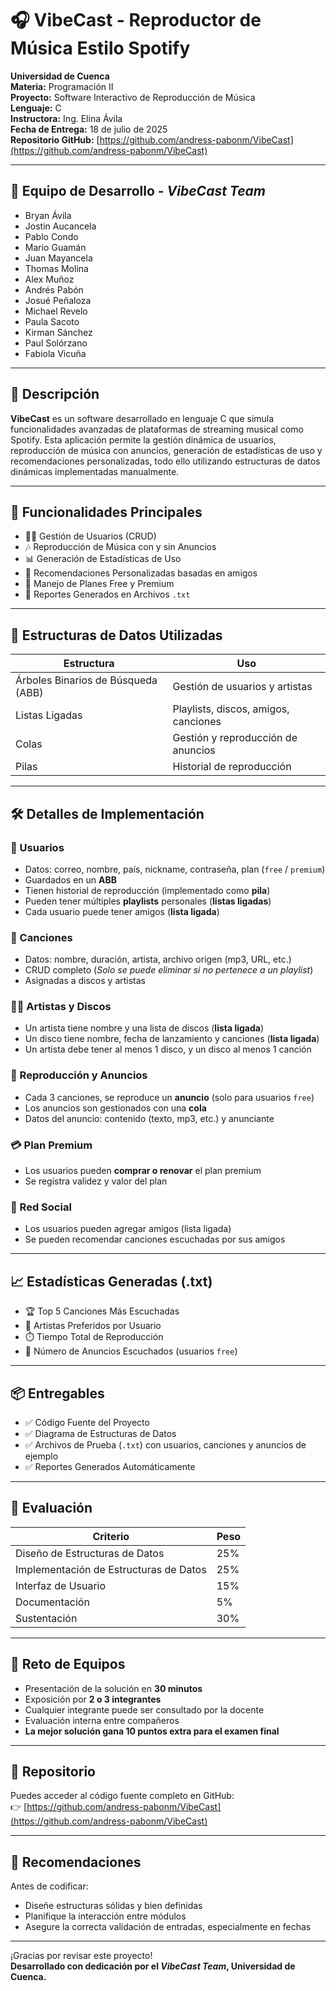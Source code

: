 # 🎧 VibeCast - Reproductor de Música Estilo Spotify

**Universidad de Cuenca**  
**Materia:** Programación II  
**Proyecto:** Software Interactivo de Reproducción de Música  
**Lenguaje:** C  
**Instructora:** Ing. Elina Ávila  
**Fecha de Entrega:** 18 de julio de 2025  
**Repositorio GitHub:** [https://github.com/andress-pabonm/VibeCast](https://github.com/andress-pabonm/VibeCast)

---

## 👥 Equipo de Desarrollo - *VibeCast Team*

- Bryan Ávila  
- Jostin Aucancela  
- Pablo Condo  
- Mario Guamán  
- Juan Mayancela  
- Thomas Molina  
- Alex Muñoz  
- Andrés Pabón  
- Josué Peñaloza  
- Michael Revelo  
- Paula Sacoto  
- Kirman Sánchez  
- Paul Solórzano  
- Fabiola Vicuña  

---

## 📌 Descripción

**VibeCast** es un software desarrollado en lenguaje C que simula funcionalidades avanzadas de plataformas de streaming musical como Spotify. Esta aplicación permite la gestión dinámica de usuarios, reproducción de música con anuncios, generación de estadísticas de uso y recomendaciones personalizadas, todo ello utilizando estructuras de datos dinámicas implementadas manualmente.

---

## 🧠 Funcionalidades Principales

- 🧍‍♂️ Gestión de Usuarios (CRUD)
- 🎶 Reproducción de Música con y sin Anuncios
- 📊 Generación de Estadísticas de Uso
- 🤖 Recomendaciones Personalizadas basadas en amigos
- 🔐 Manejo de Planes Free y Premium
- 🧾 Reportes Generados en Archivos `.txt`

---

## 🧱 Estructuras de Datos Utilizadas

| Estructura | Uso |
|-----------|-----|
| Árboles Binarios de Búsqueda (ABB) | Gestión de usuarios y artistas |
| Listas Ligadas | Playlists, discos, amigos, canciones |
| Colas | Gestión y reproducción de anuncios |
| Pilas | Historial de reproducción |

---

## 🛠️ Detalles de Implementación

### 👤 Usuarios
- Datos: correo, nombre, país, nickname, contraseña, plan (`free` / `premium`)
- Guardados en un **ABB**
- Tienen historial de reproducción (implementado como **pila**)
- Pueden tener múltiples **playlists** personales (**listas ligadas**)
- Cada usuario puede tener amigos (**lista ligada**)

### 🎵 Canciones
- Datos: nombre, duración, artista, archivo origen (mp3, URL, etc.)
- CRUD completo (*Solo se puede eliminar si no pertenece a un playlist*)
- Asignadas a discos y artistas

### 👩‍🎤 Artistas y Discos
- Un artista tiene nombre y una lista de discos (**lista ligada**)
- Un disco tiene nombre, fecha de lanzamiento y canciones (**lista ligada**)
- Un artista debe tener al menos 1 disco, y un disco al menos 1 canción

### 📃 Reproducción y Anuncios
- Cada 3 canciones, se reproduce un **anuncio** (solo para usuarios `free`)
- Los anuncios son gestionados con una **cola**
- Datos del anuncio: contenido (texto, mp3, etc.) y anunciante

### 💳 Plan Premium
- Los usuarios pueden **comprar o renovar** el plan premium
- Se registra validez y valor del plan

### 🤝 Red Social
- Los usuarios pueden agregar amigos (lista ligada)
- Se pueden recomendar canciones escuchadas por sus amigos

---

## 📈 Estadísticas Generadas (.txt)

- 🏆 Top 5 Canciones Más Escuchadas  
- 🎤 Artistas Preferidos por Usuario  
- ⏱️ Tiempo Total de Reproducción  
- 📢 Número de Anuncios Escuchados (usuarios `free`)

---

## 📦 Entregables

- ✅ Código Fuente del Proyecto
- ✅ Diagrama de Estructuras de Datos
- ✅ Archivos de Prueba (`.txt`) con usuarios, canciones y anuncios de ejemplo
- ✅ Reportes Generados Automáticamente

---

## 🧪 Evaluación

| Criterio | Peso |
|---------|------|
| Diseño de Estructuras de Datos | 25% |
| Implementación de Estructuras de Datos | 25% |
| Interfaz de Usuario | 15% |
| Documentación | 5% |
| Sustentación | 30% |

---

## 🎯 Reto de Equipos

- Presentación de la solución en **30 minutos**
- Exposición por **2 o 3 integrantes**
- Cualquier integrante puede ser consultado por la docente
- Evaluación interna entre compañeros
- **La mejor solución gana 10 puntos extra para el examen final**

---

## 🔗 Repositorio

Puedes acceder al código fuente completo en GitHub:  
👉 [https://github.com/andress-pabonm/VibeCast](https://github.com/andress-pabonm/VibeCast)

---

## 🚀 Recomendaciones

Antes de codificar:
- Diseñe estructuras sólidas y bien definidas
- Planifique la interacción entre módulos
- Asegure la correcta validación de entradas, especialmente en fechas

---

¡Gracias por revisar este proyecto!  
**Desarrollado con dedicación por el *VibeCast Team*, Universidad de Cuenca.**
